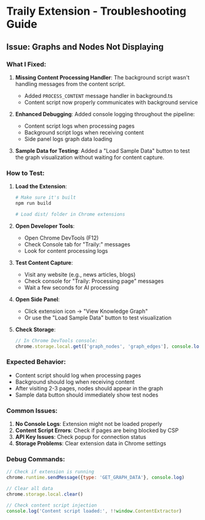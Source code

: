 # Traily Extension - Troubleshooting Guide

## Issue: Graphs and Nodes Not Displaying

### What I Fixed:

1. **Missing Content Processing Handler**: The background script wasn't handling messages from the content script.
   - Added `PROCESS_CONTENT` message handler in background.ts
   - Content script now properly communicates with background service

2. **Enhanced Debugging**: Added console logging throughout the pipeline:
   - Content script logs when processing pages
   - Background script logs when receiving content
   - Side panel logs graph data loading

3. **Sample Data for Testing**: Added a "Load Sample Data" button to test the graph visualization without waiting for content capture.

### How to Test:

1. **Load the Extension**:
   ```bash
   # Make sure it's built
   npm run build
   
   # Load dist/ folder in Chrome extensions
   ```

2. **Open Developer Tools**:
   - Open Chrome DevTools (F12)
   - Check Console tab for "Traily:" messages
   - Look for content processing logs

3. **Test Content Capture**:
   - Visit any website (e.g., news articles, blogs)
   - Check console for "Traily: Processing page" messages
   - Wait a few seconds for AI processing

4. **Open Side Panel**:
   - Click extension icon → "View Knowledge Graph"
   - Or use the "Load Sample Data" button to test visualization

5. **Check Storage**:
   ```javascript
   // In Chrome DevTools console:
   chrome.storage.local.get(['graph_nodes', 'graph_edges'], console.log)
   ```

### Expected Behavior:

- Content script should log when processing pages
- Background should log when receiving content
- After visiting 2-3 pages, nodes should appear in the graph
- Sample data button should immediately show test nodes

### Common Issues:

1. **No Console Logs**: Extension might not be loaded properly
2. **Content Script Errors**: Check if pages are being blocked by CSP
3. **API Key Issues**: Check popup for connection status
4. **Storage Problems**: Clear extension data in Chrome settings

### Debug Commands:

```javascript
// Check if extension is running
chrome.runtime.sendMessage({type: 'GET_GRAPH_DATA'}, console.log)

// Clear all data
chrome.storage.local.clear()

// Check content script injection
console.log('Content script loaded:', !!window.ContentExtractor)
```
